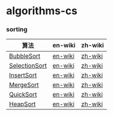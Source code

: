 # algorithms-cs


### sorting
| 算法| en-wiki|zh-wiki|
|---|---|---|
| [BubbleSort](https://github.com/researchlab/algorithms-cs/tree/master/sorting/bubble)| [en-wiki](https://en.wikipedia.org/wiki/Bubble_sort) |[zh-wiki](https://zh.wikipedia.org/wiki/%E5%86%92%E6%B3%A1%E6%8E%92%E5%BA%8F)|
|[SelectionSort](https://github.com/researchlab/algorithms-cs/tree/master/sorting/selection)| [en-wiki](https://en.wikipedia.org/wiki/Selection_sort) |[zh-wiki](https://zh.wikipedia.org/wiki/%E9%80%89%E6%8B%A9%E6%8E%92%E5%BA%8F)|
|[InsertSort](https://github.com/researchlab/algorithms-cs/tree/master/sorting/insert)| [en-wiki](https://en.wikipedia.org/wiki/Insertion_sort) |[zh-wiki](https://zh.wikipedia.org/wiki/%E6%8F%92%E5%85%A5%E6%8E%92%E5%BA%8F)|
|[MergeSort](https://github.com/researchlab/algorithms-cs/tree/master/sorting/merge)| [en-wiki](https://en.wikipedia.org/wiki/Merge_sort) |[zh-wiki](https://zh.wikipedia.org/wiki/%E5%BD%92%E5%B9%B6%E6%8E%92%E5%BA%8F)|
|[QuickSort](https://github.com/researchlab/algorithms-cs/tree/master/sorting/quicksort)| [en-wiki](https://en.wikipedia.org/wiki/Quicksort) |[zh-wiki](https://zh.wikipedia.org/wiki/%E5%BF%AB%E9%80%9F%E6%8E%92%E5%BA%8F)|
|[HeapSort](https://github.com/researchlab/algorithms-cs/tree/master/sorting/heap)| [en-wiki](https://en.wikipedia.org/wiki/Heapsort) |[zh-wiki](https://zh.wikipedia.org/wiki/%E5%A0%86%E6%8E%92%E5%BA%8F)|


